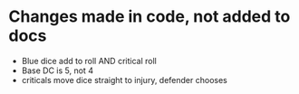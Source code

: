# Changes made in code, not added to docs

 - Blue dice add to roll AND critical roll
 - Base DC is 5, not 4 
 - criticals move dice straight to injury, defender chooses